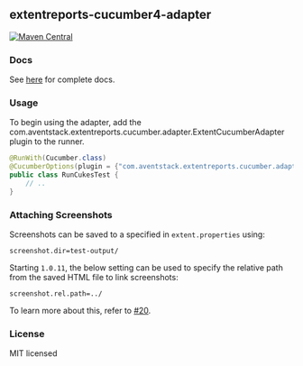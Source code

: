 ## extentreports-cucumber4-adapter

[![Maven Central](https://img.shields.io/maven-central/v/com.aventstack/extentreports-cucumber4-adapter.svg?maxAge=300)](http://search.maven.org/#search|ga|1|g:"com.aventstack")

### Docs

See [here](http://extentreports.com/docs/versions/4/java/cucumber4.html) for complete docs.

### Usage

To begin using the adapter, add the com.aventstack.extentreports.cucumber.adapter.ExtentCucumberAdapter plugin to the runner.

```java
@RunWith(Cucumber.class)
@CucumberOptions(plugin = {"com.aventstack.extentreports.cucumber.adapter.ExtentCucumberAdapter:"})
public class RunCukesTest {
	// ..
}
```

### Attaching Screenshots

Screenshots can be saved to a specified in `extent.properties` using:

```
screenshot.dir=test-output/
```

Starting `1.0.11`, the below setting can be used to specify the relative path from the saved HTML file to link screenshots:

```
screenshot.rel.path=../
```

To learn more about this, refer to [#20](https://github.com/extent-framework/extentreports-cucumber4-adapter/issues/20#issuecomment-601591963).

### License

MIT licensed
